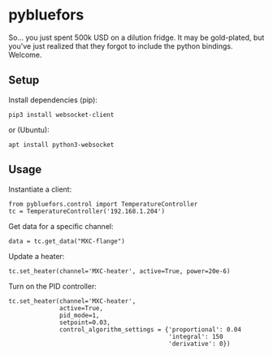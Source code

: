 # pybluefors
So... you just spent 500k USD on a dilution fridge. It may be gold-plated, but you've just realized that they forgot to include the python bindings. Welcome.

## Setup
Install dependencies (pip):
```
pip3 install websocket-client
```
or (Ubuntu):
```
apt install python3-websocket
```

## Usage
Instantiate a client:
```
from pybluefors.control import TemperatureController
tc = TemperatureController('192.168.1.204')
```
Get data for a specific channel:
```
data = tc.get_data("MXC-flange")
```
Update a heater:
```
tc.set_heater(channel='MXC-heater', active=True, power=20e-6)
```
Turn on the PID controller:
```
tc.set_heater(channel='MXC-heater',
              active=True,
              pid_mode=1,
              setpoint=0.03,
              control_algorithm_settings = {'proportional': 0.04
                                            'integral': 150
                                            'derivative': 0})
```
